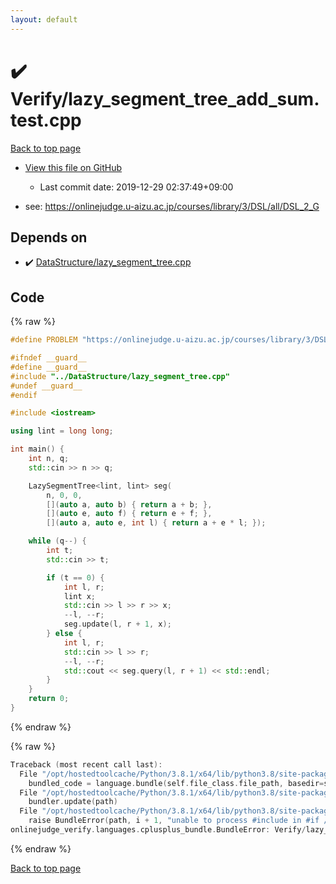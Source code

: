 ```yaml
---
layout: default
---
```


<!-- mathjax config similar to math.stackexchange -->
<script type="text/javascript" async
  src="https://cdnjs.cloudflare.com/ajax/libs/mathjax/2.7.5/MathJax.js?config=TeX-MML-AM_CHTML">
</script>
<script type="text/x-mathjax-config">
  MathJax.Hub.Config({
    TeX: { equationNumbers: { autoNumber: "AMS" }},
    tex2jax: {
      inlineMath: [ ['$','$'] ],
      processEscapes: true
    },
    "HTML-CSS": { matchFontHeight: false },
    displayAlign: "left",
    displayIndent: "2em"
  });
</script>

<script type="text/javascript" src="https://cdnjs.cloudflare.com/ajax/libs/jquery/3.4.1/jquery.min.js"></script>
<script src="https://cdn.jsdelivr.net/npm/jquery-balloon-js@1.1.2/jquery.balloon.min.js" integrity="sha256-ZEYs9VrgAeNuPvs15E39OsyOJaIkXEEt10fzxJ20+2I=" crossorigin="anonymous"></script>
<script type="text/javascript" src="../../assets/js/copy-button.js"></script>
<link rel="stylesheet" href="../../assets/css/copy-button.css" />


# :heavy_check_mark: Verify/lazy_segment_tree_add_sum.test.cpp

<a href="../../index.html">Back to top page</a>

* <a href="{{ site.github.repository_url }}/blob/master/Verify/lazy_segment_tree_add_sum.test.cpp">View this file on GitHub</a>
    - Last commit date: 2019-12-29 02:37:49+09:00


* see: <a href="https://onlinejudge.u-aizu.ac.jp/courses/library/3/DSL/all/DSL_2_G">https://onlinejudge.u-aizu.ac.jp/courses/library/3/DSL/all/DSL_2_G</a>


## Depends on

* :heavy_check_mark: <a href="../../library/DataStructure/lazy_segment_tree.cpp.html">DataStructure/lazy_segment_tree.cpp</a>


## Code

<a id="unbundled"></a>
{% raw %}
```cpp
#define PROBLEM "https://onlinejudge.u-aizu.ac.jp/courses/library/3/DSL/all/DSL_2_G"

#ifndef __guard__
#define __guard__
#include "../DataStructure/lazy_segment_tree.cpp"
#undef __guard__
#endif

#include <iostream>

using lint = long long;

int main() {
    int n, q;
    std::cin >> n >> q;

    LazySegmentTree<lint, lint> seg(
        n, 0, 0,
        [](auto a, auto b) { return a + b; },
        [](auto e, auto f) { return e + f; },
        [](auto a, auto e, int l) { return a + e * l; });

    while (q--) {
        int t;
        std::cin >> t;

        if (t == 0) {
            int l, r;
            lint x;
            std::cin >> l >> r >> x;
            --l, --r;
            seg.update(l, r + 1, x);
        } else {
            int l, r;
            std::cin >> l >> r;
            --l, --r;
            std::cout << seg.query(l, r + 1) << std::endl;
        }
    }
    return 0;
}

```
{% endraw %}

<a id="bundled"></a>
{% raw %}
```cpp
Traceback (most recent call last):
  File "/opt/hostedtoolcache/Python/3.8.1/x64/lib/python3.8/site-packages/onlinejudge_verify/docs.py", line 347, in write_contents
    bundled_code = language.bundle(self.file_class.file_path, basedir=self.cpp_source_path)
  File "/opt/hostedtoolcache/Python/3.8.1/x64/lib/python3.8/site-packages/onlinejudge_verify/languages/cplusplus.py", line 68, in bundle
    bundler.update(path)
  File "/opt/hostedtoolcache/Python/3.8.1/x64/lib/python3.8/site-packages/onlinejudge_verify/languages/cplusplus_bundle.py", line 181, in update
    raise BundleError(path, i + 1, "unable to process #include in #if / #ifdef / #ifndef other than include guards")
onlinejudge_verify.languages.cplusplus_bundle.BundleError: Verify/lazy_segment_tree_add_sum.test.cpp: line 5: unable to process #include in #if / #ifdef / #ifndef other than include guards

```
{% endraw %}

<a href="../../index.html">Back to top page</a>


